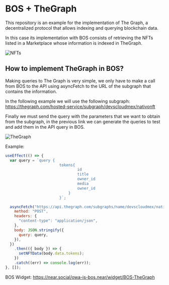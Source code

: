 # BOS + TheGraph

This repository is an example for the implementation of The Graph, a decentralized protocol that allows indexing and querying blockchain data.

In this case its implementation with BOS consists of retrieving the NFTs listed in a Marketplace whose information is indexed in TheGraph.

![NFTs](https://drive.google.com/uc?id=1g_8K90qRKjCGZeenBwYnYbzbTXbmKdo3)

## How to implement TheGraph in BOS?

Making queries to The Graph is very simple, we only have to make a call from BOS to the API using asyncFetch to the URL of the subgraph that contains the information.

In the following example we will use the following subgraph: https://thegraph.com/hosted-service/subgraph/devscloudmex/nativonft

Finally we must send the query with the parameters that we want to obtain from the subgraph, in the previous link we can generate the queries to test and add them in the API query in BOS.

![TheGraph](https://drive.google.com/uc?id=10gTvJH3Idnc8JFucFG3upmygVYN0bpMr)

Example:
```jsx
useEffect(() => {
  var query = `query {
                        tokens{
                                id
                                title
                                owner_id
                                media
                                owner_id
                            }
                        }`;

  asyncFetch("https://api.thegraph.com/subgraphs/name/devscloudmex/nativonft", {
    method: "POST",
    headers: {
      "content-type": "application/json",
    },
    body: JSON.stringify({
      query: query,
    }),
  })
    .then(({ body }) => {
      setNFTData(body.data.tokens);
    })
    .catch((err) => console.log(err));
}, []);
```

BOS Widget: https://near.social/owa-is-bos.near/widget/BOS-TheGraph
